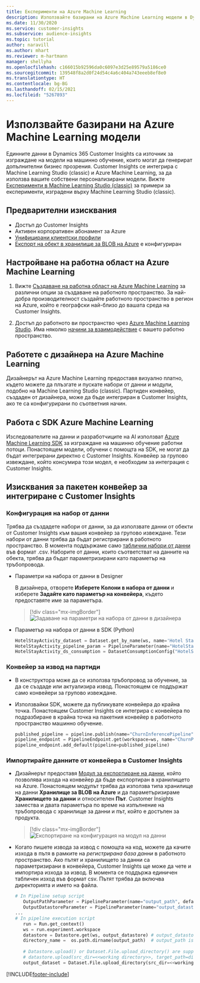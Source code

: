 ```yaml
---
title: Експерименти на Azure Machine Learning
description: Използвайте базирани на Azure Machine Learning модели в Dynamics 365 Customer Insights.
ms.date: 11/30/2020
ms.service: customer-insights
ms.subservice: audience-insights
ms.topic: tutorial
author: naravill
ms.author: mhart
ms.reviewer: m-hartmann
manager: shellyha
ms.openlocfilehash: c166015b92596da0c6097e3d25e89579a5186ce0
ms.sourcegitcommit: 139548f8a2d0f24d54c4a6c404a743eeeb8ef8e0
ms.translationtype: HT
ms.contentlocale: bg-BG
ms.lasthandoff: 02/15/2021
ms.locfileid: "5267893"
---
```

# <a name="use-azure-machine-learning-based-models"></a>Използвайте базирани на Azure Machine Learning модели

Единните данни в Dynamics 365 Customer Insights са източник за изграждане на модели на машинно обучение, които могат да генерират допълнителни бизнес прозрения. Customer Insights се интегрира с Machine Learning Studio (classic) и Azure Machine Learning, за да използва вашите собствени персонализирани модели. Вижте [Експерименти в Machine Learning Studio (classic)](machine-learning-studio-experiments.md) за примери за експерименти, изградени върху Machine Learning Studio (classic). 

## <a name="prerequisites"></a>Предварителни изисквания

- Достъп до Customer Insights
- Активен корпоративен абонамент за Azure
- [Унифицирани клиентски профили](data-unification.md)
- [Експорт на обект в хранилище за BLOB на Azure](export-azure-blob-storage.md) е конфигуриран

## <a name="set-up-azure-machine-learning-workspace"></a>Настройване на работна област на Azure Machine Learning

1. Вижте [Създаване на работна област на Azure Machine Learning](https://docs.microsoft.com/azure/machine-learning/concept-workspace#-create-a-workspace) за различни опции за създаване на работното пространство. За най-добра производителност създайте работното пространство в регион на Azure, който е географски най-близо до вашата среда на Customer Insights.

1. Достъп до работното ви пространство чрез [Azure Machine Learning Studio](https://ml.azure.com/). Има няколко [начини за взаимодействие](https://docs.microsoft.com/azure/machine-learning/concept-workspace#tools-for-workspace-interaction) с вашето работно пространство.

## <a name="work-with-azure-machine-learning-designer"></a>Работете с дизайнера на Azure Machine Learning

Дизайнерът на Azure Machine Learning предоставя визуално платно, където можете да плъзгате и пускате набори от данни и модули, подобно на Machine Learning Studio (classic). Партиден конвейер, създаден от дизайнера, може да бъде интегриран в Customer Insights, ако те са конфигурирани по съответния начин. 
   
## <a name="working-with-azure-machine-learning-sdk"></a>Работа с SDK Azure Machine Learning

Изследователите на данни и разработчиците на AI използват [Azure Machine Learning SDK](https://docs.microsoft.com/python/api/overview/azure/ml/?view=azure-ml-py&preserve-view=true) за изграждане на машинно обучение работни потоци. Понастоящем модели, обучени с помощта на SDK, не могат да бъдат интегрирани директно с Customer Insights. Конвейер за групово извеждане, който консумира този модел, е необходим за интеграция с Customer Insights.

## <a name="batch-pipeline-requirements-to-integrate-with-customer-insights"></a>Изисквания за пакетен конвейер за интегриране с Customer Insights

### <a name="dataset-configuration"></a>Конфигурация на набор от данни

Трябва да създадете набори от данни, за да използвате данни от обекти от Customer Insights към вашия конвейер за групово извеждане. Тези набори от данни трябва да бъдат регистрирани в работното пространство. В момента поддържаме само [таблични набори от данни](https://docs.microsoft.com/azure/machine-learning/how-to-create-register-datasets#tabulardataset) във формат .csv. Наборите от данни, които съответстват на данните на обекта, трябва да бъдат параметризирани като параметър на тръбопровода.
   
* Параметри на набора от данни в Designer
   
     В дизайнера, отворете **Изберете Колони в набора от данни** и изберете **Задайте като параметър на конвейера**, където предоставяте име за параметъра.

     > [!div class="mx-imgBorder"]
     > ![Задаване на параметри на набора от данни в дизайнера](media/intelligence-designer-dataset-parameters.png "Задаване на параметри на набора от данни в дизайнера")
   
* Параметър на набора от данни в SDK (Python)
   
   ```python
   HotelStayActivity_dataset = Dataset.get_by_name(ws, name='Hotel Stay Activity Data')
   HotelStayActivity_pipeline_param = PipelineParameter(name="HotelStayActivity_pipeline_param", default_value=HotelStayActivity_dataset)
   HotelStayActivity_ds_consumption = DatasetConsumptionConfig("HotelStayActivity_dataset", HotelStayActivity_pipeline_param)
   ```

### <a name="batch-inference-pipeline"></a>Конвейер за извод на партиди
  
* В конструктора може да се използва тръбопровод за обучение, за да се създаде или актуализира извод. Понастоящем се поддържат само конвейери за групово извеждане.

* Използвайки SDK, можете да публикувате конвейера до крайна точка. Понастоящем Customer Insights се интегрира с конвейера по подразбиране в крайна точка на пакетния конвейер в работното пространство машинно обучение.
   
   ```python
   published_pipeline = pipeline.publish(name="ChurnInferencePipeline", description="Published Churn Inference pipeline")
   pipeline_endpoint = PipelineEndpoint.get(workspace=ws, name="ChurnPipelineEndpoint") 
   pipeline_endpoint.add_default(pipeline=published_pipeline)
   ```

### <a name="import-pipeline-data-into-customer-insights"></a>Импортирайте данните от конвейера в Customer Insights

* Дизайнерът предоставя [Модул за експортиране на данни](https://docs.microsoft.com/azure/machine-learning/algorithm-module-reference/export-data), който позволява изхода на конвейер да бъде експортиран в хранилището на Azure. Понастоящем модулът трябва да използва типа хранилище на данни **Хранилище за BLOB на Azure** и да параметъризираме **Хранилището за данни** и относителен **Път**. Customer Insights замества и двата параметъра по време на изпълнение на тръбопровода с хранилище за данни и път, който е достъпен за продукта.
   > [!div class="mx-imgBorder"]
   > ![Експортиране на конфигурация на модул на данни](media/intelligence-designer-importdata.png "Експортиране на конфигурация на модул на данни")
   
* Когато пишете извода за извод с помощта на код, можете да качите изхода в пътя в рамките на *регистрирана база данни* в работното пространство. Ако пътят и хранилището за данни са параметризирани в конвейера, Customer Insights ще може да чете и импортира изхода за извод. В момента се поддържа единичен табличен изход във формат csv. Пътят трябва да включва директорията и името на файла.

   ```python
   # In Pipeline setup script
      OutputPathParameter = PipelineParameter(name="output_path", default_value="HotelChurnOutput/HotelChurnOutput.csv")
      OutputDatastoreParameter = PipelineParameter(name="output_datastore", default_value="workspaceblobstore")
   ...
   # In pipeline execution script
      run = Run.get_context()
      ws = run.experiment.workspace
      datastore = Datastore.get(ws, output_datastore) # output_datastore is parameterized
      directory_name =  os.path.dirname(output_path)  # output_path is parameterized.
      
      # Datastore.upload() or Dataset.File.upload_directory() are supported methods to uplaod the data
      # datastore.upload(src_dir=<<working directory>>, target_path=directory_name, overwrite=False, show_progress=True)
      output_dataset = Dataset.File.upload_directory(src_dir=<<working directory>>, target = (datastore, directory_name)) # Remove trailing "/" from directory_name
   ```


[!INCLUDE[footer-include](../includes/footer-banner.md)]
